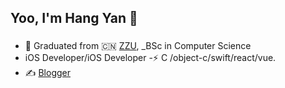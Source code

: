 ## Yoo, I'm Hang Yan 👋

###
- 🍻 Graduated from  🇨🇳 [ZZU](http://www.zzu.edu.cn/), _BSc in Computer Science
-  iOS Developer/iOS Developer
-⚡ C /object-c/swift/react/vue.
- ✍️ [Blogger](dahangda.github.io)
<!--
**dahangda/dahangda** is a ✨ _special_ ✨ repository because its `README.md` (this file) appears on your GitHub profile.

Here are some ideas to get you started:

- 🔭 I’m currently working on ...
- 🌱 I’m currently learning ...
- 👯 I’m looking to collaborate on ...
- 🤔 I’m looking for help with ...
- 💬 Ask me about ...
- 📫 How to reach me: ...
- 😄 Pronouns: ...
- ⚡ Fun fact: ...
-->
